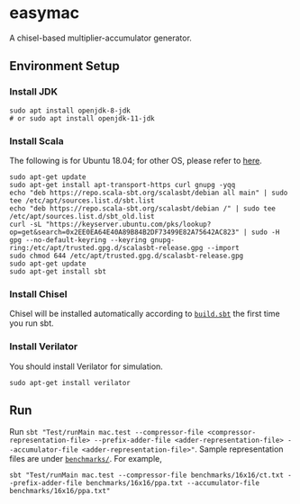 # easymac
A chisel-based multiplier-accumulator generator.

## Environment Setup

### Install JDK
```
sudo apt install openjdk-8-jdk
# or sudo apt install openjdk-11-jdk
```

### Install Scala
The following is for Ubuntu 18.04; for other OS, please refer to [here](https://www.scala-sbt.org/1.x/docs/Setup.html).
```
sudo apt-get update
sudo apt-get install apt-transport-https curl gnupg -yqq
echo "deb https://repo.scala-sbt.org/scalasbt/debian all main" | sudo tee /etc/apt/sources.list.d/sbt.list
echo "deb https://repo.scala-sbt.org/scalasbt/debian /" | sudo tee /etc/apt/sources.list.d/sbt_old.list
curl -sL "https://keyserver.ubuntu.com/pks/lookup?op=get&search=0x2EE0EA64E40A89B84B2DF73499E82A75642AC823" | sudo -H gpg --no-default-keyring --keyring gnupg-ring:/etc/apt/trusted.gpg.d/scalasbt-release.gpg --import
sudo chmod 644 /etc/apt/trusted.gpg.d/scalasbt-release.gpg
sudo apt-get update
sudo apt-get install sbt
```

### Install Chisel
Chisel will be installed automatically according to [`build.sbt`](build.sbt) the first time you run sbt.

### Install Verilator
You should install Verilator for simulation.
```
sudo apt-get install verilator
```

## Run
Run `sbt "Test/runMain mac.test --compressor-file <compressor-representation-file> --prefix-adder-file <adder-representation-file> --accumulator-file <adder-representation-file>"`.
Sample representation files are under [`benchmarks/`](benchmarks/).
For example,
```
sbt "Test/runMain mac.test --compressor-file benchmarks/16x16/ct.txt --prefix-adder-file benchmarks/16x16/ppa.txt --accumulator-file benchmarks/16x16/ppa.txt"
```
